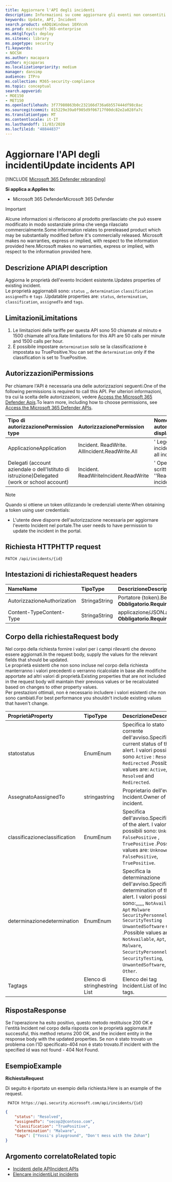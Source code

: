 ```yaml
---
title: Aggiornare l'API degli incidenti
description: Informazioni su come aggiornare gli eventi non consentiti tramite Microsoft 365 Defender API
keywords: Update, API, Incident
search.product: eADQiWindows 10XVcnh
ms.prod: microsoft-365-enterprise
ms.mktglfcycl: deploy
ms.sitesec: library
ms.pagetype: security
f1.keywords:
- NOCSH
ms.author: macapara
author: mjcaparas
ms.localizationpriority: medium
manager: dansimp
audience: ITPro
ms.collection: M365-security-compliance
ms.topic: conceptual
search.appverid:
- MOE150
- MET150
ms.openlocfilehash: 3f77980863b0c232166d736a6b557444df98c8ac
ms.sourcegitcommit: 815229e39a0f905d9f06717f00dc82e2a028fa7c
ms.translationtype: MT
ms.contentlocale: it-IT
ms.lasthandoff: 11/03/2020
ms.locfileid: "48844837"
---
```

# <a name="update-incidents-api"></a><span data-ttu-id="d6037-104">Aggiornare l'API degli incidenti</span><span class="sxs-lookup"><span data-stu-id="d6037-104">Update incidents API</span></span>

[!INCLUDE [Microsoft 365 Defender rebranding](../includes/microsoft-defender.md)]


<span data-ttu-id="d6037-105">**Si applica a:**</span><span class="sxs-lookup"><span data-stu-id="d6037-105">**Applies to:**</span></span>
- <span data-ttu-id="d6037-106">Microsoft 365 Defender</span><span class="sxs-lookup"><span data-stu-id="d6037-106">Microsoft 365 Defender</span></span>

>[!IMPORTANT] 
><span data-ttu-id="d6037-107">Alcune informazioni si riferiscono al prodotto prerilasciato che può essere modificato in modo sostanziale prima che venga rilasciato commercialmente.</span><span class="sxs-lookup"><span data-stu-id="d6037-107">Some information relates to prereleased product which may be substantially modified before it's commercially released.</span></span> <span data-ttu-id="d6037-108">Microsoft makes no warranties, express or implied, with respect to the information provided here.</span><span class="sxs-lookup"><span data-stu-id="d6037-108">Microsoft makes no warranties, express or implied, with respect to the information provided here.</span></span>


## <a name="api-description"></a><span data-ttu-id="d6037-109">Descrizione API</span><span class="sxs-lookup"><span data-stu-id="d6037-109">API description</span></span>
<span data-ttu-id="d6037-110">Aggiorna le proprietà dell'evento Incident esistente.</span><span class="sxs-lookup"><span data-stu-id="d6037-110">Updates properties of existing incident.</span></span>
<br><span data-ttu-id="d6037-111">Le proprietà aggiornabili sono: ```status``` ,, ```determination``` ```classification``` ```assignedTo``` e ```tags``` .</span><span class="sxs-lookup"><span data-stu-id="d6037-111">Updatable properties are: ```status```, ```determination```, ```classification```, ```assignedTo``` and ```tags```.</span></span>


## <a name="limitations"></a><span data-ttu-id="d6037-112">Limitazioni</span><span class="sxs-lookup"><span data-stu-id="d6037-112">Limitations</span></span>
1. <span data-ttu-id="d6037-113">Le limitazioni delle tariffe per questa API sono 50 chiamate al minuto e 1500 chiamate all'ora.</span><span class="sxs-lookup"><span data-stu-id="d6037-113">Rate limitations for this API are 50 calls per minute and 1500 calls per hour.</span></span>
2. <span data-ttu-id="d6037-114">È possibile impostare ```determination``` solo se la classificazione è impostata su TruePositive.</span><span class="sxs-lookup"><span data-stu-id="d6037-114">You can set the ```determination``` only if the classification is set to TruePositive.</span></span>


## <a name="permissions"></a><span data-ttu-id="d6037-115">Autorizzazioni</span><span class="sxs-lookup"><span data-stu-id="d6037-115">Permissions</span></span>
<span data-ttu-id="d6037-116">Per chiamare l'API è necessaria una delle autorizzazioni seguenti.</span><span class="sxs-lookup"><span data-stu-id="d6037-116">One of the following permissions is required to call this API.</span></span> <span data-ttu-id="d6037-117">Per ulteriori informazioni, tra cui la scelta delle autorizzazioni, vedere [Access the Microsoft 365 Defender Apis](api-access.md).</span><span class="sxs-lookup"><span data-stu-id="d6037-117">To learn more, including how to choose permissions, see [Access the Microsoft 365 Defender APIs](api-access.md).</span></span>

<span data-ttu-id="d6037-118">Tipo di autorizzazione</span><span class="sxs-lookup"><span data-stu-id="d6037-118">Permission type</span></span> |   <span data-ttu-id="d6037-119">Autorizzazione</span><span class="sxs-lookup"><span data-stu-id="d6037-119">Permission</span></span>  |   <span data-ttu-id="d6037-120">Nome visualizzato per le autorizzazioni</span><span class="sxs-lookup"><span data-stu-id="d6037-120">Permission display name</span></span>
:---|:---|:---
<span data-ttu-id="d6037-121">Applicazione</span><span class="sxs-lookup"><span data-stu-id="d6037-121">Application</span></span> |   <span data-ttu-id="d6037-122">Incident. ReadWrite. All</span><span class="sxs-lookup"><span data-stu-id="d6037-122">Incident.ReadWrite.All</span></span> |    <span data-ttu-id="d6037-123">' Leggi e Scrivi tutti gli incidenti '</span><span class="sxs-lookup"><span data-stu-id="d6037-123">'Read and write all incidents'</span></span>
<span data-ttu-id="d6037-124">Delegati (account aziendale o dell'Istituto di istruzione)</span><span class="sxs-lookup"><span data-stu-id="d6037-124">Delegated (work or school account)</span></span> | <span data-ttu-id="d6037-125">Incident. ReadWrite</span><span class="sxs-lookup"><span data-stu-id="d6037-125">Incident.ReadWrite</span></span> | <span data-ttu-id="d6037-126">' Operazioni di lettura e scrittura degli incidenti '</span><span class="sxs-lookup"><span data-stu-id="d6037-126">'Read and write incidents'</span></span>

>[!NOTE]
> <span data-ttu-id="d6037-127">Quando si ottiene un token utilizzando le credenziali utente:</span><span class="sxs-lookup"><span data-stu-id="d6037-127">When obtaining a token using user credentials:</span></span>
>- <span data-ttu-id="d6037-128">L'utente deve disporre dell'autorizzazione necessaria per aggiornare l'evento Incident nel portale.</span><span class="sxs-lookup"><span data-stu-id="d6037-128">The user needs to have permission to update the incident in the portal.</span></span>


## <a name="http-request"></a><span data-ttu-id="d6037-129">Richiesta HTTP</span><span class="sxs-lookup"><span data-stu-id="d6037-129">HTTP request</span></span>

```
PATCH /api/incidents/{id}
```

## <a name="request-headers"></a><span data-ttu-id="d6037-130">Intestazioni di richiesta</span><span class="sxs-lookup"><span data-stu-id="d6037-130">Request headers</span></span>

<span data-ttu-id="d6037-131">Name</span><span class="sxs-lookup"><span data-stu-id="d6037-131">Name</span></span> | <span data-ttu-id="d6037-132">Tipo</span><span class="sxs-lookup"><span data-stu-id="d6037-132">Type</span></span> | <span data-ttu-id="d6037-133">Descrizione</span><span class="sxs-lookup"><span data-stu-id="d6037-133">Description</span></span>
:---|:---|:---
<span data-ttu-id="d6037-134">Autorizzazione</span><span class="sxs-lookup"><span data-stu-id="d6037-134">Authorization</span></span> | <span data-ttu-id="d6037-135">Stringa</span><span class="sxs-lookup"><span data-stu-id="d6037-135">String</span></span> | <span data-ttu-id="d6037-136">Portatore {token}.</span><span class="sxs-lookup"><span data-stu-id="d6037-136">Bearer {token}.</span></span> <span data-ttu-id="d6037-137">**Obbligatorio**.</span><span class="sxs-lookup"><span data-stu-id="d6037-137">**Required**.</span></span>
<span data-ttu-id="d6037-138">Content-Type</span><span class="sxs-lookup"><span data-stu-id="d6037-138">Content-Type</span></span> | <span data-ttu-id="d6037-139">Stringa</span><span class="sxs-lookup"><span data-stu-id="d6037-139">String</span></span> | <span data-ttu-id="d6037-140">applicazione/JSON.</span><span class="sxs-lookup"><span data-stu-id="d6037-140">application/json.</span></span> <span data-ttu-id="d6037-141">**Obbligatorio**.</span><span class="sxs-lookup"><span data-stu-id="d6037-141">**Required**.</span></span>


## <a name="request-body"></a><span data-ttu-id="d6037-142">Corpo della richiesta</span><span class="sxs-lookup"><span data-stu-id="d6037-142">Request body</span></span>
<span data-ttu-id="d6037-143">Nel corpo della richiesta fornire i valori per i campi rilevanti che devono essere aggiornati.</span><span class="sxs-lookup"><span data-stu-id="d6037-143">In the request body, supply the values for the relevant fields that should be updated.</span></span>
<br><span data-ttu-id="d6037-144">Le proprietà esistenti che non sono incluse nel corpo della richiesta manterranno i valori precedenti o verranno ricalcolate in base alle modifiche apportate ad altri valori di proprietà.</span><span class="sxs-lookup"><span data-stu-id="d6037-144">Existing properties that are not included in the request body will maintain their previous values or be recalculated based on changes to other property values.</span></span> 
<br><span data-ttu-id="d6037-145">Per prestazioni ottimali, non è necessario includere i valori esistenti che non sono cambiati.</span><span class="sxs-lookup"><span data-stu-id="d6037-145">For best performance you shouldn't include existing values that haven't change.</span></span>

<span data-ttu-id="d6037-146">Proprietà</span><span class="sxs-lookup"><span data-stu-id="d6037-146">Property</span></span> | <span data-ttu-id="d6037-147">Tipo</span><span class="sxs-lookup"><span data-stu-id="d6037-147">Type</span></span> | <span data-ttu-id="d6037-148">Descrizione</span><span class="sxs-lookup"><span data-stu-id="d6037-148">Description</span></span>
:---|:---|:---
<span data-ttu-id="d6037-149">stato</span><span class="sxs-lookup"><span data-stu-id="d6037-149">status</span></span> | <span data-ttu-id="d6037-150">Enum</span><span class="sxs-lookup"><span data-stu-id="d6037-150">Enum</span></span> | <span data-ttu-id="d6037-151">Specifica lo stato corrente dell'avviso.</span><span class="sxs-lookup"><span data-stu-id="d6037-151">Specifies the current status of the alert.</span></span> <span data-ttu-id="d6037-152">I valori possibili sono ```Active``` : ```Resolved``` e ```Redirected``` .</span><span class="sxs-lookup"><span data-stu-id="d6037-152">Possible values are: ```Active```, ```Resolved``` and ```Redirected```.</span></span>
<span data-ttu-id="d6037-153">AssegnatoA</span><span class="sxs-lookup"><span data-stu-id="d6037-153">assignedTo</span></span> | <span data-ttu-id="d6037-154">stringa</span><span class="sxs-lookup"><span data-stu-id="d6037-154">string</span></span> | <span data-ttu-id="d6037-155">Proprietario dell'evento Incident.</span><span class="sxs-lookup"><span data-stu-id="d6037-155">Owner of the incident.</span></span>
<span data-ttu-id="d6037-156">classificazione</span><span class="sxs-lookup"><span data-stu-id="d6037-156">classification</span></span> | <span data-ttu-id="d6037-157">Enum</span><span class="sxs-lookup"><span data-stu-id="d6037-157">Enum</span></span> | <span data-ttu-id="d6037-158">Specifica dell'avviso.</span><span class="sxs-lookup"><span data-stu-id="d6037-158">Specification of the alert.</span></span> <span data-ttu-id="d6037-159">I valori possibili sono: ```Unknown``` , ```FalsePositive``` , ```TruePositive``` .</span><span class="sxs-lookup"><span data-stu-id="d6037-159">Possible values are: ```Unknown```, ```FalsePositive```, ```TruePositive```.</span></span>
<span data-ttu-id="d6037-160">determinazione</span><span class="sxs-lookup"><span data-stu-id="d6037-160">determination</span></span> | <span data-ttu-id="d6037-161">Enum</span><span class="sxs-lookup"><span data-stu-id="d6037-161">Enum</span></span> | <span data-ttu-id="d6037-162">Specifica la determinazione dell'avviso.</span><span class="sxs-lookup"><span data-stu-id="d6037-162">Specifies the determination of the alert.</span></span> <span data-ttu-id="d6037-163">I valori possibili sono:,,,,,, ```NotAvailable``` ```Apt``` ```Malware``` ```SecurityPersonnel``` ```SecurityTesting``` ```UnwantedSoftware``` ```Other``` .</span><span class="sxs-lookup"><span data-stu-id="d6037-163">Possible values are: ```NotAvailable```, ```Apt```, ```Malware```, ```SecurityPersonnel```, ```SecurityTesting```, ```UnwantedSoftware```, ```Other```.</span></span>
<span data-ttu-id="d6037-164">Tag</span><span class="sxs-lookup"><span data-stu-id="d6037-164">tags</span></span> | <span data-ttu-id="d6037-165">Elenco di stringhe</span><span class="sxs-lookup"><span data-stu-id="d6037-165">string List</span></span> | <span data-ttu-id="d6037-166">Elenco dei tag Incident.</span><span class="sxs-lookup"><span data-stu-id="d6037-166">List of Incident tags.</span></span>



## <a name="response"></a><span data-ttu-id="d6037-167">Risposta</span><span class="sxs-lookup"><span data-stu-id="d6037-167">Response</span></span>
<span data-ttu-id="d6037-168">Se l'operazione ha esito positivo, questo metodo restituisce 200 OK e l'entità Incident nel corpo della risposta con le proprietà aggiornate.</span><span class="sxs-lookup"><span data-stu-id="d6037-168">If successful, this method returns 200 OK, and the incident entity in the response body with the updated properties.</span></span> <span data-ttu-id="d6037-169">Se non è stato trovato un problema con l'ID specificato-404 non è stato trovato.</span><span class="sxs-lookup"><span data-stu-id="d6037-169">If incident with the specified id was not found - 404 Not Found.</span></span>


## <a name="example"></a><span data-ttu-id="d6037-170">Esempio</span><span class="sxs-lookup"><span data-stu-id="d6037-170">Example</span></span>

<span data-ttu-id="d6037-171">**Richiesta**</span><span class="sxs-lookup"><span data-stu-id="d6037-171">**Request**</span></span>

<span data-ttu-id="d6037-172">Di seguito è riportato un esempio della richiesta.</span><span class="sxs-lookup"><span data-stu-id="d6037-172">Here is an example of the request.</span></span>

```
 PATCH https://api.security.microsoft.com/api/incidents/{id}
```

```json
{
    "status": "Resolved",
    "assignedTo": "secop2@contoso.com",
    "classification": "TruePositive",
    "determination": "Malware",
    "tags": ["Yossi's playground", "Don't mess with the Zohan"]
}
```


## <a name="related-topic"></a><span data-ttu-id="d6037-173">Argomento correlato</span><span class="sxs-lookup"><span data-stu-id="d6037-173">Related topic</span></span>
- [<span data-ttu-id="d6037-174">Incidenti delle API</span><span class="sxs-lookup"><span data-stu-id="d6037-174">Incident APIs</span></span>](api-incident.md)
- [<span data-ttu-id="d6037-175">Elencare incidenti</span><span class="sxs-lookup"><span data-stu-id="d6037-175">List incidents</span></span>](api-list-incidents.md)
